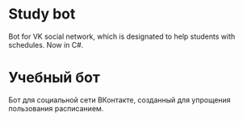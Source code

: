 # Study bot

Bot for VK social network, which is designated to help students with schedules. Now in C#.

# Учебный бот

Бот для социальной сети ВКонтакте, созданный для упрощения пользования расписанием.
